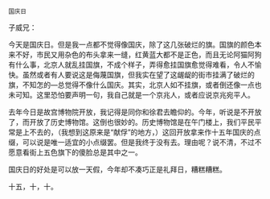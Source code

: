     国庆日 

   子威兄：

   今天是国庆日。但是我一点都不觉得像国庆，除了这几张破烂的旗。国旗的颜色本来不好，市民又用杂色的布头拿来一缝，红黄蓝大都不是正色，而且无论阿猫阿狗有什么事，北京人就乱挂国旗，不成个样子，弄得愈挂国旗愈觉得难看，令人不愉快。虽然或者有人要说这是侮蔑国旗，但我实在望了这龌龊的街市挂满了破烂的旗，不知怎的—总觉得不像什么国庆。其实，北京人如不挂旗，或者倒还像一点也未可知。这里恐怕要声明一句，我自己就是一个京兆人，或者应说京兆宛平人。

   去年今日是故宫博物院开放，我记得是同你和徐君去瞻仰的。今年，听说是不开放了，而开放了历史博物馆。这倒也很妙的。历史博物馆是在午门楼上，我们平民平常是上不去的，（我想到这原来是“献俘”的地方，）这回开放拿来作十五年国庆的点缀，可以说是唯一适宜的小点缀罢。但是我终于没有去。理由呢？说不清，不过不愿意看街上五色旗下的傻脸总是其中之一。

   国庆日的好处是可以放一天假，今年却不凑巧正是礼拜日，糟糕糟糕。

   十五，十，十。

